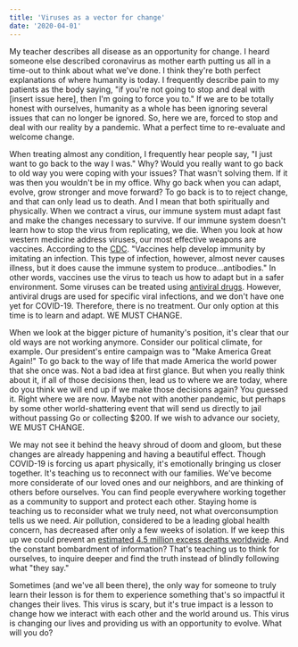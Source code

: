 ```yaml
---
title: 'Viruses as a vector for change'
date: '2020-04-01'
---
```



My teacher describes all disease as an opportunity for change. I heard someone else described coronavirus as mother earth putting us all in a time-out to think about what we've done. I think they're both perfect explanations of where humanity is today. I frequently describe pain to my patients as the body saying, "if you're not going to stop and deal with [insert issue here], then I'm going to force you to." If we are to be totally honest with ourselves, humanity as a whole has been ignoring several issues that can no longer be ignored. So, here we are, forced to stop and deal with our reality by a pandemic. What a perfect time to re-evaluate and welcome change.

When treating almost any condition, I frequently hear people say, "I just want to go back to the way I was." Why? Would you really want to go back to old way you were coping with your issues? That wasn't solving them. If it was then you wouldn't be in my office. Why go back when you can adapt, evolve, grow stronger and move forward? To go back is to to reject change, and that can only lead us to death. And I mean that both spiritually and physically. When we contract a virus, our immune system must adapt fast and make the changes necessary to survive. If our immune system doesn't learn how to stop the virus from replicating, we die. When you look at how western medicine address viruses, our most effective weapons are vaccines. According to the [CDC](https://www.cdc.gov/vaccines/hcp/conversations/downloads/vacsafe-understand-color-office.pdf). "Vaccines help develop immunity by imitating an infection. This type of infection, however, almost never causes illness, but it does cause the immune system to produce...antibodies." In other words, vaccines use the virus to teach us how to adapt but in a safer environment. Some viruses can be treated using [antiviral drugs](https://en.wikipedia.org/wiki/Antiviral_drug#cite_note-Broad-spectrum_antiviral_review-2). However, antiviral drugs are used for specific viral infections, and we don't have one yet for COVID-19. Therefore, there is no treatment. Our only option at this time is to learn and adapt. WE MUST CHANGE.

When we look at the bigger picture of humanity's position, it's clear that our old ways are not working anymore. Consider our political climate, for example. Our president's entire campaign was to "Make America Great Again!" To go back to the way of life that made America the world power that she once was. Not a bad idea at first glance. But when you really think about it, if all of those decisions then, lead us to where we are today, where do you think we will end up if we make those decisions again? You guessed it. Right where we are now. Maybe not with another pandemic, but perhaps by some other world-shattering event that will send us directly to jail without passing Go or collecting $200. If we wish to advance our society, WE MUST CHANGE.

We may not see it behind the heavy shroud of doom and gloom, but these changes are already happening and having a beautiful effect. Though COVID-19 is forcing us apart physically, it's emotionally bringing us closer together. It's teaching us to reconnect with our families. We've become more considerate of our loved ones and our neighbors, and are thinking of others before ourselves. You can find people everywhere working together as a community to support and protect each other. Staying home is teaching us to reconsider what we truly need, not what overconsumption tells us we need. Air pollution, considered to be a leading global health concern, has decreased after only a few weeks of isolation. If we keep this up we could prevent an [estimated 4.5 million excess deaths worldwide](https://academic.oup.com/eurheartj/article/40/20/1590/5372326). And the constant bombardment of information? That's teaching us to think for ourselves, to inquire deeper and find the truth instead of blindly following what "they say."

Sometimes (and we've all been there), the only way for someone to truly learn their lesson is for them to experience something that's so impactful it changes their lives. This virus is scary, but it's true impact is a lesson to change how we interact with each other and the world around us. This virus is changing our lives and providing us with an opportunity to evolve. What will you do?
